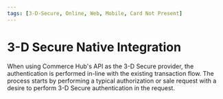 ```yaml
---
tags: [3-D-Secure, Online, Web, Mobile, Card Not Present]
---
```


# 3-D Secure Native Integration

When using Commerce Hub's API as the 3-D Secure provider, the authentication is performed in-line with the existing transaction flow. The process starts by performing a typical authorization or sale request with a desire to perform 3-D Secure authentication in the request.
